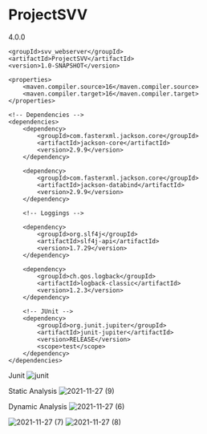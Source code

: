 # ProjectSVV

<?xml version="1.0" encoding="UTF-8"?>
<project xmlns="http://maven.apache.org/POM/4.0.0"
         xmlns:xsi="http://www.w3.org/2001/XMLSchema-instance"
         xsi:schemaLocation="http://maven.apache.org/POM/4.0.0 http://maven.apache.org/xsd/maven-4.0.0.xsd">
    <modelVersion>4.0.0</modelVersion>

    <groupId>svv_webserver</groupId>
    <artifactId>ProjectSVV</artifactId>
    <version>1.0-SNAPSHOT</version>

    <properties>
        <maven.compiler.source>16</maven.compiler.source>
        <maven.compiler.target>16</maven.compiler.target>
    </properties>

    <!-- Dependencies -->
    <dependencies>
        <dependency>
            <groupId>com.fasterxml.jackson.core</groupId>
            <artifactId>jackson-core</artifactId>
            <version>2.9.9</version>
        </dependency>

        <dependency>
            <groupId>com.fasterxml.jackson.core</groupId>
            <artifactId>jackson-databind</artifactId>
            <version>2.9.9</version>
        </dependency>

        <!-- Loggings -->

        <dependency>
            <groupId>org.slf4j</groupId>
            <artifactId>slf4j-api</artifactId>
            <version>1.7.29</version>
        </dependency>

        <dependency>
            <groupId>ch.qos.logback</groupId>
            <artifactId>logback-classic</artifactId>
            <version>1.2.3</version>
        </dependency>

        <!-- JUnit -->
        <dependency>
            <groupId>org.junit.jupiter</groupId>
            <artifactId>junit-jupiter</artifactId>
            <version>RELEASE</version>
            <scope>test</scope>
        </dependency>
    </dependencies>

</project>

Junit
![junit](https://user-images.githubusercontent.com/91951827/143719522-05fa4a97-196b-4d30-a44a-db8dac34fca5.png)

Static Analysis
![2021-11-27 (9)](https://user-images.githubusercontent.com/91951827/143719554-66fac532-1c7f-46aa-8f31-917d342bf5bd.png)

Dynamic Analysis
![2021-11-27 (6)](https://user-images.githubusercontent.com/91951827/143719569-c32229bf-fcc5-4524-84b4-c65486e3c2f7.png)

![2021-11-27 (7)](https://user-images.githubusercontent.com/91951827/143719571-d4fa8054-f382-4dd8-b52b-9e6b33f66d05.png)
![2021-11-27 (8)](https://user-images.githubusercontent.com/91951827/143719574-ba440133-4dab-4d04-8cb3-96d97173d223.png)


